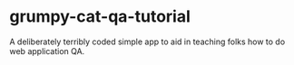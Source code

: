 grumpy-cat-qa-tutorial
======================

A deliberately terribly coded simple app to aid in teaching folks how to do web application QA.
